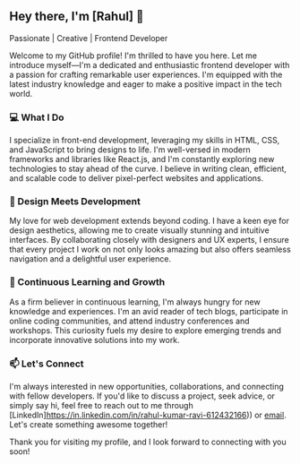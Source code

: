 ## Hey there, I'm [Rahul] 👋

Passionate | Creative | Frontend Developer

Welcome to my GitHub profile! I'm thrilled to have you here. Let me introduce myself—I'm a dedicated and enthusiastic frontend developer with a passion for crafting remarkable user experiences. I'm equipped with the latest industry knowledge and eager to make a positive impact in the tech world.

### 💻 What I Do

I specialize in front-end development, leveraging my skills in HTML, CSS, and JavaScript to bring designs to life. I'm well-versed in modern frameworks and libraries like React.js, and I'm constantly exploring new technologies to stay ahead of the curve. I believe in writing clean, efficient, and scalable code to deliver pixel-perfect websites and applications.

### 🎨 Design Meets Development

My love for web development extends beyond coding. I have a keen eye for design aesthetics, allowing me to create visually stunning and intuitive interfaces. By collaborating closely with designers and UX experts, I ensure that every project I work on not only looks amazing but also offers seamless navigation and a delightful user experience.

### 🌟 Continuous Learning and Growth

As a firm believer in continuous learning, I'm always hungry for new knowledge and experiences. I'm an avid reader of tech blogs, participate in online coding communities, and attend industry conferences and workshops. This curiosity fuels my desire to explore emerging trends and incorporate innovative solutions into my work.

### 📫 Let's Connect

I'm always interested in new opportunities, collaborations, and connecting with fellow developers. If you'd like to discuss a project, seek advice, or simply say hi, feel free to reach out to me through [LinkedIn]https://in.linkedin.com/in/rahul-kumar-ravi-612432166)) or [email](mailto:rkr.rahulravi@gmail.com). Let's create something awesome together!

Thank you for visiting my profile, and I look forward to connecting with you soon!

